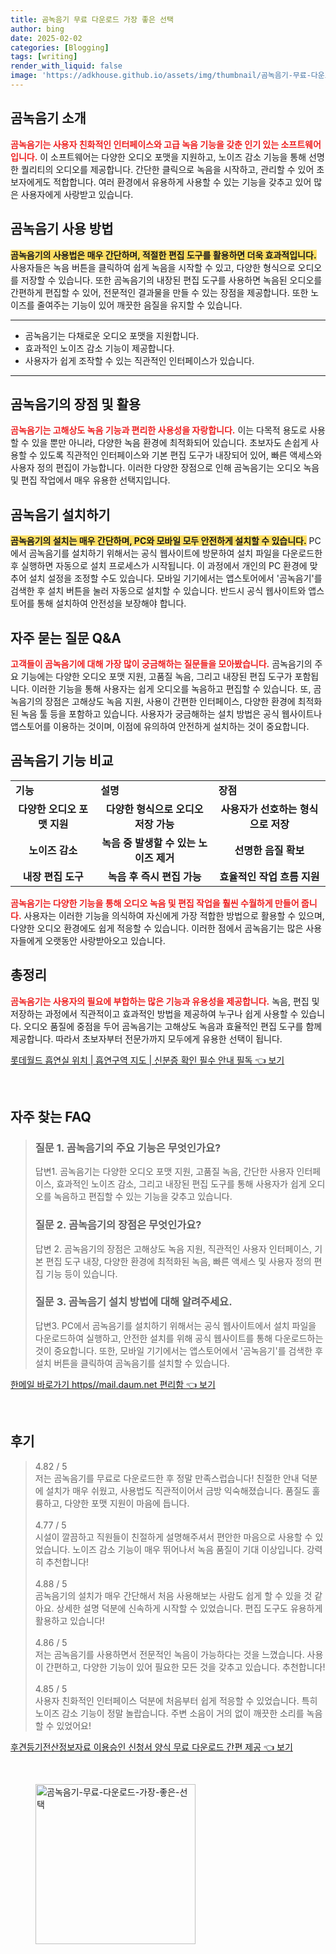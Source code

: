 ```yaml
---
title: 곰녹음기 무료 다운로드 가장 좋은 선택
author: bing
date: 2025-02-02
categories: [Blogging]
tags: [writing]
render_with_liquid: false
image: 'https://adkhouse.github.io/assets/img/thumbnail/곰녹음기-무료-다운로드-가장-좋은-선택.webp'
---
```



<h2 id='곰녹음기_소개'>곰녹음기 소개</h2>

<p><b><span style="color: #ee2323;">곰녹음기는 사용자 친화적인 인터페이스와 고급 녹음 기능을 갖춘 인기 있는 소프트웨어입니다.</span></b> 이 소프트웨어는 다양한 오디오 포맷을 지원하고, 노이즈 감소 기능을 통해 선명한 퀄리티의 오디오를 제공합니다. 간단한 클릭으로 녹음을 시작하고, 관리할 수 있어 초보자에게도 적합합니다. 여러 환경에서 유용하게 사용할 수 있는 기능을 갖추고 있어 많은 사용자에게 사랑받고 있습니다.</p>

<h2 id='녹음기_사용_방법'>곰녹음기 사용 방법</h2>

<p><b><span style="background-color: #ffe066;">곰녹음기의 사용법은 매우 간단하며, 적절한 편집 도구를 활용하면 더욱 효과적입니다.</span></b> 사용자들은 녹음 버튼을 클릭하여 쉽게 녹음을 시작할 수 있고, 다양한 형식으로 오디오를 저장할 수 있습니다. 또한 곰녹음기의 내장된 편집 도구를 사용하면 녹음된 오디오를 간편하게 편집할 수 있어, 전문적인 결과물을 만들 수 있는 장점을 제공합니다. 또한 노이즈를 줄여주는 기능이 있어 깨끗한 음질을 유지할 수 있습니다.</p>

<hr />

<ul>
    <li>곰녹음기는 다채로운 오디오 포맷을 지원합니다.</li>
    <li>효과적인 노이즈 감소 기능이 제공합니다.</li>
    <li>사용자가 쉽게 조작할 수 있는 직관적인 인터페이스가 있습니다.</li>
</ul>

<hr />

<h2 id='장점_및_활용'>곰녹음기의 장점 및 활용</h2>

<p><b><span style="color: #ee2323;">곰녹음기는 고해상도 녹음 기능과 편리한 사용성을 자랑합니다.</span></b> 이는 다목적 용도로 사용할 수 있을 뿐만 아니라, 다양한 녹음 환경에 최적화되어 있습니다. 초보자도 손쉽게 사용할 수 있도록 직관적인 인터페이스와 기본 편집 도구가 내장되어 있어, 빠른 액세스와 사용자 정의 편집이 가능합니다. 이러한 다양한 장점으로 인해 곰녹음기는 오디오 녹음 및 편집 작업에서 매우 유용한 선택지입니다.</p>

<h2 id='설치_방법'>곰녹음기 설치하기</h2>

<p><b><span style="background-color: #ffe066;">곰녹음기의 설치는 매우 간단하며, PC와 모바일 모두 안전하게 설치할 수 있습니다.</span></b> PC에서 곰녹음기를 설치하기 위해서는 공식 웹사이트에 방문하여 설치 파일을 다운로드한 후 실행하면 자동으로 설치 프로세스가 시작됩니다. 이 과정에서 개인의 PC 환경에 맞추어 설치 설정을 조정할 수도 있습니다. 모바일 기기에서는 앱스토어에서 '곰녹음기'를 검색한 후 설치 버튼을 눌러 자동으로 설치할 수 있습니다. 반드시 공식 웹사이트와 앱스토어를 통해 설치하여 안전성을 보장해야 합니다.</p>

<h2 id='자주_묻는_질문'>자주 묻는 질문 Q&A</h2>

<p><b><span style="color: #ee2323;">고객들이 곰녹음기에 대해 가장 많이 궁금해하는 질문들을 모아봤습니다.</span></b> 곰녹음기의 주요 기능에는 다양한 오디오 포맷 지원, 고품질 녹음, 그리고 내장된 편집 도구가 포함됩니다. 이러한 기능을 통해 사용자는 쉽게 오디오를 녹음하고 편집할 수 있습니다. 또, 곰녹음기의 장점은 고해상도 녹음 지원, 사용이 간편한 인터페이스, 다양한 환경에 최적화된 녹음 툴 등을 포함하고 있습니다. 사용자가 궁금해하는 설치 방법은 공식 웹사이트나 앱스토어를 이용하는 것이며, 이점에 유의하여 안전하게 설치하는 것이 중요합니다.</p>

<h2 id='기능_비교'>곰녹음기 기능 비교</h2>

<table>
    <tr>
        <td><b>기능</b></td>
        <td><b>설명</b></td>
        <td><b>장점</b></td>
    </tr>
    <tr>
        <td style="text-align: center; height: 17px;"><b>다양한 오디오 포맷 지원</b></td>
        <td style="text-align: center; height: 17px;"><b>다양한 형식으로 오디오 저장 가능</b></td>
        <td style="text-align: center; height: 17px;"><b>사용자가 선호하는 형식으로 저장</b></td>
    </tr>
    <tr>
        <td style="text-align: center; height: 17px;"><b>노이즈 감소</b></td>
        <td style="text-align: center; height: 17px;"><b>녹음 중 발생할 수 있는 노이즈 제거</b></td>
        <td style="text-align: center; height: 17px;"><b>선명한 음질 확보</b></td>
    </tr>
    <tr>
        <td style="text-align: center; height: 17px;"><b>내장 편집 도구</b></td>
        <td style="text-align: center; height: 17px;"><b>녹음 후 즉시 편집 가능</b></td>
        <td style="text-align: center; height: 17px;"><b>효율적인 작업 흐름 지원</b></td>
    </tr>
</table>

<p><b><span style="color: #ee2323;">곰녹음기는 다양한 기능을 통해 오디오 녹음 및 편집 작업을 훨씬 수월하게 만들어 줍니다.</span></b> 사용자는 이러한 기능을 의식하여 자신에게 가장 적합한 방법으로 활용할 수 있으며, 다양한 오디오 환경에도 쉽게 적응할 수 있습니다. 이러한 점에서 곰녹음기는 많은 사용자들에게 오랫동안 사랑받아오고 있습니다.</p>

<h2 id='총정리'>총정리</h2>

<p><b><span style="color: #ee2323;">곰녹음기는 사용자의 필요에 부합하는 많은 기능과 유용성을 제공합니다.</span></b> 녹음, 편집 및 저장하는 과정에서 직관적이고 효과적인 방법을 제공하여 누구나 쉽게 사용할 수 있습니다. 오디오 품질에 중점을 두어 곰녹음기는 고해상도 녹음과 효율적인 편집 도구를 함께 제공합니다. 따라서 초보자부터 전문가까지 모두에게 유용한 선택이 됩니다.</p>


<p><a class="click-button" title="롯데월드 흡연실 위치 | 흡연구역 지도 | 신분증 확인 필수 안내 필독" href="https://adkhouse.github.io/posts/%EB%A1%AF%EB%8D%B0%EC%9B%94%EB%93%9C-%ED%9D%A1%EC%97%B0%EC%8B%A4-%EC%9C%84%EC%B9%98-%ED%9D%A1%EC%97%B0%EA%B5%AC%EC%97%AD-%EC%A7%80%EB%8F%84-%EC%8B%A0%EB%B6%84%EC%A6%9D-%ED%99%95%EC%9D%B8-%ED%95%84%EC%88%98-%EC%95%88%EB%82%B4-%ED%95%84%EB%8F%85/" rel="dofollow">롯데월드 흡연실 위치 | 흡연구역 지도 | 신분증 확인 필수 안내 필독 👈 보기</a></p><br>
<h2 id='자주_찾는_FAQ'>자주 찾는 FAQ</h2>
<div itemscope="" itemtype="https://schema.org/FAQPage"> 
<blockquote> 
<div itemscope="" itemprop="mainEntity" itemtype="https://schema.org/Question"> 
<h3 itemprop="name">질문 1. 곰녹음기의 주요 기능은 무엇인가요?</h3> 
<div itemscope="" itemprop="acceptedAnswer" itemtype="https://schema.org/Answer"> 
<span itemprop="text"> 
<p>답변1. 곰녹음기는 다양한 오디오 포맷 지원, 고품질 녹음, 간단한 사용자 인터페이스, 효과적인 노이즈 감소, 그리고 내장된 편집 도구를 통해 사용자가 쉽게 오디오를 녹음하고 편집할 수 있는 기능을 갖추고 있습니다.</p> 
</span> 
</div> 
</div> 
<div itemscope="" itemprop="mainEntity" itemtype="https://schema.org/Question"> 
<h3 itemprop="name">질문 2. 곰녹음기의 장점은 무엇인가요?</h3> 
<div itemscope="" itemprop="acceptedAnswer" itemtype="https://schema.org/Answer"> 
<span itemprop="text"> 
<p>답변 2. 곰녹음기의 장점은 고해상도 녹음 지원, 직관적인 사용자 인터페이스, 기본 편집 도구 내장, 다양한 환경에 최적화된 녹음, 빠른 액세스 및 사용자 정의 편집 기능 등이 있습니다.</p> 
</span> 
</div> 
</div> 
<div itemscope="" itemprop="mainEntity" itemtype="https://schema.org/Question"> 
<h3 itemprop="name">질문 3. 곰녹음기 설치 방법에 대해 알려주세요.</h3> 
<div itemscope="" itemprop="acceptedAnswer" itemtype="https://schema.org/Answer"> 
<span itemprop="text"> 
<p>답변3. PC에서 곰녹음기를 설치하기 위해서는 공식 웹사이트에서 설치 파일을 다운로드하여 실행하고, 안전한 설치를 위해 공식 웹사이트를 통해 다운로드하는 것이 중요합니다. 또한, 모바일 기기에서는 앱스토어에서 '곰녹음기'를 검색한 후 설치 버튼을 클릭하여 곰녹음기를 설치할 수 있습니다.</p> 
</span> 
</div> 
</div> 
</blockquote> 
</div>
<p><a class="click-button" title="한메일 바로가기 https//mail.daum.net 편리함" href="https://adkhouse.github.io/posts/%ED%95%9C%EB%A9%94%EC%9D%BC-%EB%B0%94%EB%A1%9C%EA%B0%80%EA%B8%B0-httpsmail.daum.net-%ED%8E%B8%EB%A6%AC%ED%95%A8/" rel="dofollow">한메일 바로가기 https//mail.daum.net 편리함 👈 보기</a></p><br>
<h2 id='후기'>후기</h2>
<div itemscope itemtype="https://schema.org/Product">
  <blockquote>
  <div itemprop="review" itemscope itemtype="https://schema.org/Review">
      <div itemprop="reviewRating" itemscope itemtype="https://schema.org/Rating"> <span itemprop="ratingValue">4.82</span> / <span itemprop="bestRating">5</span> </div>
      <span itemprop="reviewBody">저는 곰녹음기를 무료로 다운로드한 후 정말 만족스럽습니다! 친절한 안내 덕분에 설치가 매우 쉬웠고, 사용법도 직관적이어서 금방 익숙해졌습니다. 품질도 훌륭하고, 다양한 포맷 지원이 마음에 듭니다.</span>
  </div>
  <br>
  <div itemprop="review" itemscope itemtype="https://schema.org/Review">
      <div itemprop="reviewRating" itemscope itemtype="https://schema.org/Rating"> <span itemprop="ratingValue">4.77</span> / <span itemprop="bestRating">5</span> </div>
      <span itemprop="reviewBody">시설이 깔끔하고 직원들이 친절하게 설명해주셔서 편안한 마음으로 사용할 수 있었습니다. 노이즈 감소 기능이 매우 뛰어나서 녹음 품질이 기대 이상입니다. 강력히 추천합니다!</span>
  </div>
  <br>
  <div itemprop="review" itemscope itemtype="https://schema.org/Review">
      <div itemprop="reviewRating" itemscope itemtype="https://schema.org/Rating"> <span itemprop="ratingValue">4.88</span> / <span itemprop="bestRating">5</span> </div>
      <span itemprop="reviewBody">곰녹음기의 설치가 매우 간단해서 처음 사용해보는 사람도 쉽게 할 수 있을 것 같아요. 상세한 설명 덕분에 신속하게 시작할 수 있었습니다. 편집 도구도 유용하게 활용하고 있습니다!</span>
  </div>
  <br>
  <div itemprop="review" itemscope itemtype="https://schema.org/Review">
      <div itemprop="reviewRating" itemscope itemtype="https://schema.org/Rating"> <span itemprop="ratingValue">4.86</span> / <span itemprop="bestRating">5</span> </div>
      <span itemprop="reviewBody">저는 곰녹음기를 사용하면서 전문적인 녹음이 가능하다는 것을 느꼈습니다. 사용이 간편하고, 다양한 기능이 있어 필요한 모든 것을 갖추고 있습니다. 추천합니다!</span>
  </div>
  <br>
  <div itemprop="review" itemscope itemtype="https://schema.org/Review">
      <div itemprop="reviewRating" itemscope itemtype="https://schema.org/Rating"> <span itemprop="ratingValue">4.85</span> / <span itemprop="bestRating">5</span> </div>
      <span itemprop="reviewBody">사용자 친화적인 인터페이스 덕분에 처음부터 쉽게 적응할 수 있었습니다. 특히 노이즈 감소 기능이 정말 놀랍습니다. 주변 소음이 거의 없이 깨끗한 소리를 녹음할 수 있었어요!</span>
  </div>
  </blockquote>
</div>
<p><a class="click-button" title="후견등기전산정보자료 이용승인 신청서 양식 무료 다운로드 간편 제공" href="https://adkhouse.github.io/posts/%ED%9B%84%EA%B2%AC%EB%93%B1%EA%B8%B0%EC%A0%84%EC%82%B0%EC%A0%95%EB%B3%B4%EC%9E%90%EB%A3%8C-%EC%9D%B4%EC%9A%A9%EC%8A%B9%EC%9D%B8-%EC%8B%A0%EC%B2%AD%EC%84%9C-%EC%96%91%EC%8B%9D-%EB%AC%B4%EB%A3%8C-%EB%8B%A4%EC%9A%B4%EB%A1%9C%EB%93%9C-%EA%B0%84%ED%8E%B8-%EC%A0%9C%EA%B3%B5/" rel="dofollow">후견등기전산정보자료 이용승인 신청서 양식 무료 다운로드 간편 제공 👈 보기</a></p><br>
<figure class="image"><img src="https://adkhouse.github.io/assets/img/thumbnail/곰녹음기-무료-다운로드-가장-좋은-선택.webp" alt="곰녹음기-무료-다운로드-가장-좋은-선택" width="256" height="256"></figure>